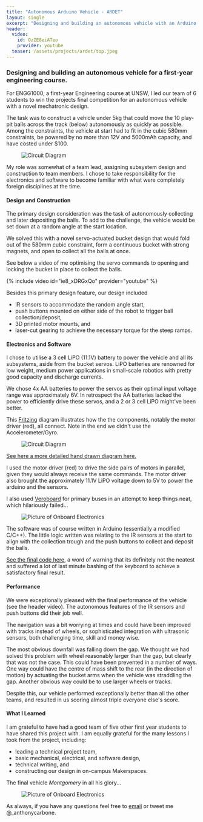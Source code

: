 ```yaml
---
title: "Autonomous Arduino Vehicle - ARDET"
layout: single
excerpt: "Designing and building an autonomous vehicle with an Arduino to navigate a challenging track and collect and deposit play-pit balls."
header:
  video:
    id: OzZE8eiATeo
    provider: youtube
  teaser: /assets/projects/ardet/top.jpeg
---
```


### Designing and building an autonomous vehicle for a first-year engineering course.

For ENGG1000, a first-year Engineering course at UNSW, I led our team of 6 students to win the projects final competition for an autonomous vehicle with a novel mechatronic design.

The task was to construct a vehicle under 5kg that could move the 10 play-pit balls across the track (below) autonomously as quickly as possible. Among the constraints, the vehicle at start had to fit in the cubic 580mm constraints, be powered by no more than 12V and 5000mAh capacity, and have costed under $100.

<figure>
  <img src="{{ '/assets/projects/ardet/track.jpg' | relative_url }}" alt="Circuit Diagram">
</figure> 

My role was somewhat of a team lead, assigning subsystem design and construction to team members. I chose to take responsibility for the electronics and software to become familiar with what were completely foreign disciplines at the time.

#### Design and Construction
The primary design consideration was the task of autonomously collecting and later depositing the balls. To add to the challenge, the vehicle would be set down at a random angle at the start location.

We solved this with a novel servo-actuated bucket design that would fold out of the 580mm cubic constraint, form a continuous bucket with strong magnets, and open to collect all the balls at once.

See below a video of me optimising the servo commands to opening and locking the bucket in place to collect the balls.

{% include video id="ie8_xDRGxQo" provider="youtube" %}

Besides this primary design feature, our design included
- IR sensors to accommodate the random angle start,
- push buttons mounted on either side of the robot to trigger ball collection/deposit,
- 3D printed motor mounts, and
- laser-cut gearing to achieve the necessary torque for the steep ramps.

#### Electronics and Software

I chose to utilise a 3 cell LiPO (11.1V) battery to power the vehicle and all its subsystems, aside from the bucket servos. LiPO batteries are renowned for low weight, medium power applications in small-scale robotics with pretty good capacity and discharge currents.

We chose 4x AA batteries to power the servos as their optimal input voltage range was approximately 6V. In retrospect the AA batteries lacked the power to efficiently drive these servos, and a 2 or 3 cell LiPO might've been better.

This [Fritzing](https://fritzing.org/download/) diagram illustrates how the the components, notably the motor driver (red), all connect. Note in the end we didn't use the Accelerometer/Gyro.

<figure>
  <img src="{{ '/assets/projects/ardet/circuit.jpg' | relative_url }}" alt="Circuit Diagram">
</figure>

[See here a more detailed hand drawn diagram here.](/assets/projects/ardet/big_circuit.jpg)

I used the motor driver (red) to drive the side pairs of motors in parallel, given they would always receive the same commands. The motor driver also brought the approximately 11.1V LiPO voltage down to 5V to power the arduino and the sensors.

I also used [Veroboard](https://en.wikipedia.org/wiki/Veroboard) for primary buses in an attempt to keep things neat, which hilariously failed...

<figure>
    <img src="{{ '/assets/projects/ardet/electronics.jpeg' | relative_url }}" alt="Picture of Onboard Electronics">
</figure>

The software was of course written in Arduino (essentially a modified C/C++). The little logic written was relating to the IR sensors at the start to align with the collection trough and the push buttons to collect and deposit the balls. 

[See the final code here](https://github.com/anthonycarbone/anthonycarbone.github.io/blob/master/assets/projects/ardet/final_code.ino), a word of warning that its definitely not the neatest and suffered a lot of last minute bashing of the keyboard to achieve a satisfactory final result.

#### Performance
We were exceptionally pleased with the final performance of the vehicle (see the header video). The autonomous features of the IR sensors and push buttons did their job well.

The navigation was a bit worrying at times and could have been improved with tracks instead of wheels, or sophisticated integration with ultrasonic sensors, both challenging time, skill and money wise.

The most obvious downfall was falling down the gap. We thought we had solved this problem with wheel reasonably larger than the gap, but clearly that was not the case. This could have been prevented in a number of ways. One way could have the centre of mass shift to the rear (in the direction of motion) by actuating the bucket arms when the vehicle was straddling the gap. Another obvious way could be to use larger wheels or tracks.

Despite this, our vehicle performed exceptionally better than all the other teams, and resulted in us scoring almost triple everyone else's score.

#### What I Learned
I am grateful to have had a good team of five other first year students to have shared this project with. I am equally grateful for the many lessons I took from the project, including:
- leading a technical project team,
- basic mechanical, electrical, and software design,
- technical writing, and
- constructing our design in on-campus Makerspaces.

The final vehicle *Montgomery* in all his glory...
<figure>
    <img src="{{ '/assets/projects/ardet/top.jpeg' | relative_url }}" alt="Picture of Onboard Electronics">
</figure>

As always, if you have any questions feel free to [email](mailto:anthonydavidcarbone@gmail.com) or tweet me @_anthonycarbone.